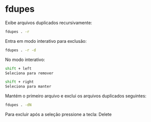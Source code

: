 # fdupes

Exibe arquivos duplicados recursivamente:

```bash
fdupes . -r
```

Entra em modo interativo para exclusão:

```bash
fdupes . -r -d
```

No modo interativo:

```bash
shift + left
Seleciona para remover

shift + right
Seleciona para manter
```

Mantém o primeiro arquivo e exclui os arquivos duplicados seguintes:

```bash
fdupes . -dN
```

Para excluir após a seleção pressione a tecla: Delete
